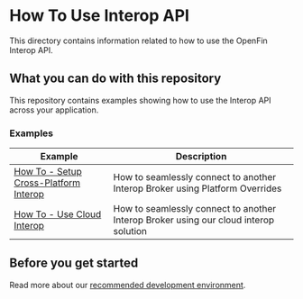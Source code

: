 # How To Use Interop API

This directory contains information related to how to use the OpenFin Interop API.

## What you can do with this repository

This repository contains examples showing how to use the Interop API across your application.

### Examples

| Example                                                                 | Description                                                                          |
| ----------------------------------------------------------------------- | ------------------------------------------------------------------------------------ |
| [How To - Setup Cross-Platform Interop](./setup-multi-platform-interop) | How to seamlessly connect to another Interop Broker using Platform Overrides         |
| [How To - Use Cloud Interop](./cloud-interop)                           | How to seamlessly connect to another Interop Broker using our cloud interop solution |

## Before you get started

Read more about our [recommended development environment](https://developers.openfin.co/of-docs/docs/set-up-your-dev-environment).
